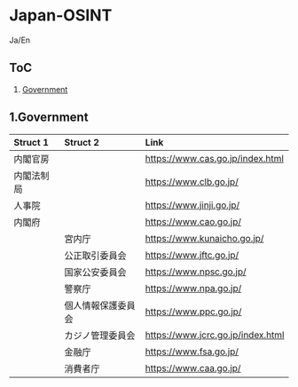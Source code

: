 # Japan-OSINT

Ja/En

## ToC
1. [Government](https://github.com/Coordinate-Cat/Japan-OSINT#gov)

## 1.Government
|Struct 1|Struct 2|Link|
|:-|:-|:-|
|内閣官房||https://www.cas.go.jp/index.html|
|内閣法制局||https://www.clb.go.jp/|
|人事院||https://www.jinji.go.jp/|
|内閣府||https://www.cao.go.jp/|
||宮内庁|https://www.kunaicho.go.jp/|
||公正取引委員会|https://www.jftc.go.jp/|
||国家公安委員会|https://www.npsc.go.jp/|
||警察庁|https://www.npa.go.jp/|
||個人情報保護委員会|https://www.ppc.go.jp/|
||カジノ管理委員会|https://www.jcrc.go.jp/index.html|
||金融庁|https://www.fsa.go.jp/|
||消費者庁|https://www.caa.go.jp/|
